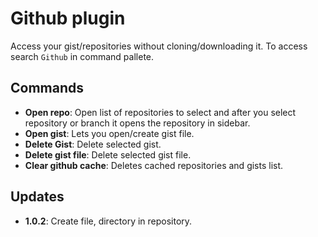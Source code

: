 # Github plugin

Access your gist/repositories without cloning/downloading it. To access search `Github` in command pallete.

## Commands

- **Open repo**: Open list of repositories to select and after you select repository or branch it opens the repository in sidebar.
- **Open gist**: Lets you open/create gist file.
- **Delete Gist**: Delete selected gist.
- **Delete gist file**: Delete selected gist file.
- **Clear github cache**: Deletes cached repositories and gists list.

## Updates

- **1.0.2**: Create file, directory in repository.
